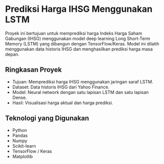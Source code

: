 # Prediksi Harga IHSG Menggunakan LSTM

Proyek ini bertujuan untuk memprediksi harga Indeks Harga Saham Gabungan (IHSG) menggunakan model deep learning Long Short-Term Memory (LSTM) yang dibangun dengan TensorFlow/Keras. Model ini dilatih menggunakan data historis IHSG dan menghasilkan prediksi harga masa depan.

## Ringkasan Proyek

- Tujuan: Memprediksi harga IHSG menggunakan jaringan saraf LSTM.
- Dataset: Data historis IHSG dari Yahoo Finance.
- Model: Neural network dengan satu lapisan LSTM dan satu lapisan Dense.
- Hasil: Visualisasi harga aktual dan harga prediksi.

## Teknologi yang Digunakan

- Python
- Pandas
- Numpy
- Scikit-learn
- TensorFlow / Keras
- Matplotlib

